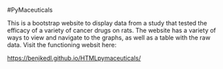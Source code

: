 #PyMaceuticals

This is a bootstrap website to display data from a study that tested the efficacy of a variety of cancer drugs on rats.  The website has a 
variety of ways to view and navigate to the graphs, as well as a table with the raw data.  Visit the functioning websit here:

https://benjkedl.github.io/HTMLpymaceuticals/
